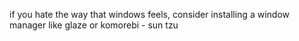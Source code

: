 if you hate the way that windows feels, consider installing a window manager like glaze or komorebi
                                                                - sun tzu
